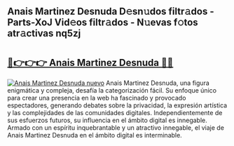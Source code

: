 ## Anais Martinez Desnuda D𝚎sn𝚞dos filtr𝚊dos - Parts-XoJ Vid𝚎os filtr𝚊dos - N𝚞evas f𝚘tos atr𝚊ctivas nq5zj

# <h2><a href="http://mb4ztw.tromn.icu/?c=Anais+Martinez+Desnuda">🔗👉👉👉 Anais Martinez Desnuda 🔗🔗</a></h2>

[![Anais Martinez Desnuda nuevo](https://i.imgur.com/pEAQMta.gif)](http://mb4ztw.tromn.icu/?c=Anais+Martinez+Desnuda)
Anais Martinez Desnuda, una figura enigmática y compleja, desafía la categorización fácil. Su enfoque único para crear una presencia en la web ha fascinado y provocado espectadores, generando debates sobre la privacidad, la expresión artística y las complejidades de las comunidades digitales. Independientemente de sus esfuerzos futuros, su influencia en el ámbito digital es innegable. Armado con un espíritu inquebrantable y un atractivo innegable, el viaje de Anais Martinez Desnuda en el ámbito digital es interminable.
